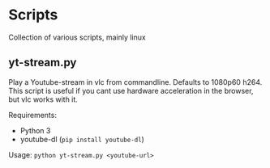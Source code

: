 # Scripts
Collection of various scripts, mainly linux

## yt-stream<span>.py
Play a Youtube-stream in vlc from commandline. Defaults to 1080p60 h264. This script is useful if you cant use hardware acceleration in the browser, but vlc works with it.

Requirements:
- Python 3
- youtube-dl (`pip install youtube-dl`)

Usage:
`python yt-stream.py <youtube-url>`